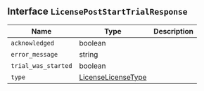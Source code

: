 ## Interface `LicensePostStartTrialResponse`

| Name | Type | Description |
| - | - | - |
| `acknowledged` | boolean | &nbsp; |
| `error_message` | string | &nbsp; |
| `trial_was_started` | boolean | &nbsp; |
| `type` | [LicenseLicenseType](./LicenseLicenseType.md) | &nbsp; |

